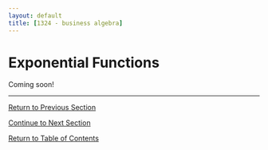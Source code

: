 ```yaml
---
layout: default
title: [1324 - business algebra]
---
```


Exponential Functions
===

Coming soon!

---

[Return to Previous Section](1-5-rational-functions.html)

[Continue to Next Section](2-2-logarithmic-functions.html)

[Return to Table of Contents](00-index.html)